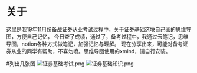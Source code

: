 # 关于
这里是我19年11月份备战证券从业考试过程中，关于证券基础这块自己画的思维导图，方便自己记忆，
今日查了成绩，通过了，备考过程中，我通过云笔记，思维导图，notion各种方式做笔记，加强记忆与理解。
现在分享出来，可能对备考证券从业的同学有帮助，不喜勿喷。思维导图使用的xmind，请自行安装。

#列出几张图
![证券基础考试.png](https://github.com/huangchunwu/SecuritiesExam/blob/master/%E8%AF%81%E5%88%B8%E5%9F%BA%E7%A1%80%E7%9F%A5%E8%AF%86.png)
![证券基础知识.png](https://github.com/huangchunwu/SecuritiesExam/blob/master/%E8%AF%81%E5%88%B8%E5%9F%BA%E7%A1%80%E8%80%83%E8%AF%95.png)
